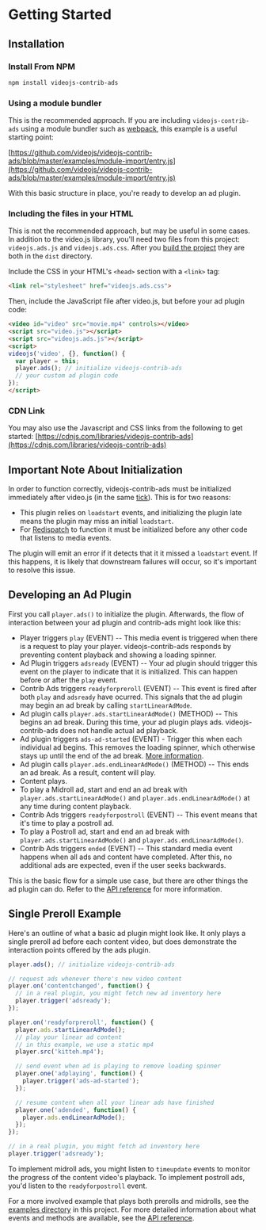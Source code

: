 # Getting Started

## Installation

### Install From NPM

```sh
npm install videojs-contrib-ads
```

### Using a module bundler

This is the recommended approach. If you are including `videojs-contrib-ads` using a module bundler such as [webpack](https://webpack.js.org/), this example is a useful starting point:

[https://github.com/videojs/videojs-contrib-ads/blob/master/examples/module-import/entry.js](https://github.com/videojs/videojs-contrib-ads/blob/master/examples/module-import/entry.js)

With this basic structure in place, you're ready to develop an ad plugin.

### Including the files in your HTML

This is not the recommended approach, but may be useful in some cases. In addition to the video.js library, you'll need two files from this project: `videojs.ads.js` and `videojs.ads.css`. After you [build the project](/docs/developer/getting-started.md) they are both in the `dist` directory.

Include the CSS in your HTML's `<head>` section with a `<link>` tag:

```html
<link rel="stylesheet" href="videojs.ads.css">
```

Then, include the JavaScript file after video.js, but before your ad plugin code:

```html
<video id="video" src="movie.mp4" controls></video>
<script src="video.js"></script>
<script src="videojs.ads.js"></script>
<script>
videojs('video', {}, function() {
  var player = this;
  player.ads(); // initialize videojs-contrib-ads
  // your custom ad plugin code
});
</script>
```

### CDN Link

You may also use the Javascript and CSS links from the following to get started:
[https://cdnjs.com/libraries/videojs-contrib-ads](https://cdnjs.com/libraries/videojs-contrib-ads)

## Important Note About Initialization

In order to function correctly, videojs-contrib-ads must be initialized immediately after video.js (in the same [tick](http://blog.carbonfive.com/2013/10/27/the-javascript-event-loop-explained/)). This is for two reasons:

* This plugin relies on `loadstart` events, and initializing the plugin late means the plugin may miss an initial `loadstart`.
* For [Redispatch](redispatch.md) to function it must be initialized before any other code that listens to media events.

The plugin will emit an error if it detects that it it missed a `loadstart` event. If this happens, it is likely that downstream failures will occur, so it's important to resolve this issue.

## Developing an Ad Plugin

First you call `player.ads()` to initialize the plugin. Afterwards, the flow of interaction between your ad plugin and contrib-ads might look like this:

* Player triggers `play` (EVENT) -- This media event is triggered when there is a request to play your player. videojs-contrib-ads responds by preventing content playback and showing a loading spinner.
* Ad Plugin triggers `adsready` (EVENT) -- Your ad plugin should trigger this event on the player to indicate that it is initialized. This can happen before or after the `play` event.
* Contrib Ads triggers `readyforpreroll` (EVENT) -- This event is fired after both `play` and `adsready` have ocurred. This signals that the ad plugin may begin an ad break by calling `startLinearAdMode`.
* Ad plugin calls `player.ads.startLinearAdMode()` (METHOD) -- This begins an ad break. During this time, your ad plugin plays ads. videojs-contrib-ads does not handle actual ad playback.
* Ad plugin triggers `ads-ad-started` (EVENT) - Trigger this when each individual ad begins. This removes the loading spinner, which otherwise stays up until the end of the ad break. [More information](common-interface.md).
* Ad plugin calls `player.ads.endLinearAdMode()` (METHOD) -- This ends an ad break. As a result, content will play.
* Content plays.
* To play a Midroll ad, start and end an ad break with `player.ads.startLinearAdMode()` and `player.ads.endLinearAdMode()` at any time during content playback.
* Contrib Ads triggers `readyforpostroll` (EVENT) -- This event means that it's time to play a postroll ad.
* To play a Postroll ad, start and end an ad break with `player.ads.startLinearAdMode()` and `player.ads.endLinearAdMode()`.
* Contrib Ads triggers `ended` (EVENT) -- This standard media event happens when all ads and content have completed. After this, no additional ads are expected, even if the user seeks backwards.

This is the basic flow for a simple use case, but there are other things the ad plugin can do. Refer to the [API reference](api.md) for more information.

## Single Preroll Example

Here's an outline of what a basic ad plugin might look like.
It only plays a single preroll ad before each content video, but does demonstrate the interaction points offered by the ads plugin.

```js
player.ads(); // initialize videojs-contrib-ads

// request ads whenever there's new video content
player.on('contentchanged', function() {
  // in a real plugin, you might fetch new ad inventory here
  player.trigger('adsready');
});

player.on('readyforpreroll', function() {
  player.ads.startLinearAdMode();
  // play your linear ad content
  // in this example, we use a static mp4
  player.src('kitteh.mp4');

  // send event when ad is playing to remove loading spinner
  player.one('adplaying', function() {
    player.trigger('ads-ad-started');
  });

  // resume content when all your linear ads have finished
  player.one('adended', function() {
    player.ads.endLinearAdMode();
  });
});

// in a real plugin, you might fetch ad inventory here
player.trigger('adsready');
```

To implement midroll ads, you might listen to `timeupdate` events to monitor the progress of the content video's playback. To implement postroll ads, you'd listen to the `readyforpostroll` event.

For a more involved example that plays both prerolls and midrolls, see the [examples directory](https://github.com/videojs/videojs-contrib-ads/tree/master/examples) in this project. For more detailed information about what events and methods are available, see the [API reference](api.md).
